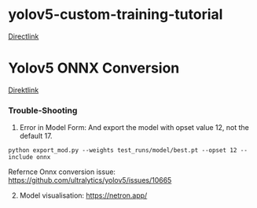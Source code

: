 # yolov5-custom-training-tutorial


[Directlink](https://colab.research.google.com/github/jbantony/yolov5-custom-training-tutorial/blob/main/yolov5-custom-training.ipynb)


# Yolov5 ONNX Conversion

[Direktlink](https://colab.research.google.com/github/jbantony/yolov5-custom-training-tutorial/blob/main/Convert_YOLOv5_ONNX_for_Inference.ipynb)

### Trouble-Shooting

1. Error in Model Form:
And export the model with opset value 12, not the default 17.

`python export_mod.py --weights test_runs/model/best.pt --opset 12 --include onnx` 

 Refernce Onnx conversion issue: https://github.com/ultralytics/yolov5/issues/10665 



2. Model visualisation: https://netron.app/

